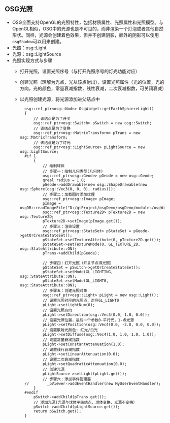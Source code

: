 ## OSG光照
- OSG全面支持OpenGL的光照特性，包括材质属性、光照属性和光照模型。与OpenGL相似，OSG中的光源也是不可见的，而非渲染一个灯泡或者其他自然形状。同样，光源会创建着色效果，但并不创建阴影，额外的阴影可以使用`osgShadow`可以用来创建。
- 光照：osg::Light
- 光源：osg::LightSource
- 光照实现方式与步骤
	- 打开光照，设置光照序号（与打开光照序号的灯光功能对应）
	- 创建光照（理解为光点，光从该点射出），设置光照属性（光的位置，光的方向，光的颜色，常量衰减指数，线性衰减，二次衰减指数，可关闭衰减）
	- 以光照创建光源，将光源添加进父结点中

			osg::ref_ptr<osg::Node> OsgWidget::getEarthSphiereLight()
			{
			    // 该结点是为了开关
			    osg::ref_ptr<osg::Switch> pSwitch = new osg::Switch;
			    // 该结点是为了变换
			    osg::ref_ptr<osg::MatrixTransform> pTrans = new osg::MatrixTransform;
			    // 该结点是为了灯光
			    osg::ref_ptr<osg::LightSource> pLightSource = new osg::LightSource;
			#if 1
			    {
			        // 绘制球体
			        // 步骤一：绘制几何类型(几何体)
			        osg::ref_ptr<osg::Geode> pGeode = new osg::Geode;
			        qreal radius = 1.0;
			        pGeode->addDrawable(new osg::ShapeDrawable(new osg::Sphere(osg::Vec3(0, 0, 0), radius)));
			        // 步骤二：加载图片添加纹理
			        osg::ref_ptr<osg::Image> pImage;
			        pImage = osgDB::readImageFile("D:/qtProject/osgDemo/osgDemo/modules/osgWidget/image/earth.bmp");
			        osg::ref_ptr<osg::Texture2D> pTexture2D = new osg::Texture2D;
			        pTexture2D->setImage(pImage.get());
			        // 步骤三：渲染设置
			        osg::ref_ptr<osg::StateSet> pStateSet = pGeode->getOrCreateStateSet();
			        pStateSet->setTextureAttribute(0, pTexture2D.get());
			        pStateSet->setTextureMode(0, GL_TEXTURE_2D, osg::StateAttribute::ON);
			        pTrans->addChild(pGeode);
			 
			        // 步骤四：打开光照（开关节点得光照）
			        pStateSet = pSwitch->getOrCreateStateSet();
			        pStateSet->setMode(GL_LIGHTING, osg::StateAttribute::ON);
			        pStateSet->setMode(GL_LIGHT0, osg::StateAttribute::ON);
			        // 步骤五：创建光照对象
			        osg::ref_ptr<osg::Light> pLight = new osg::Light();
			        // 设置光照对应的光照点，对应GL_LIGHT0
			        pLight->setLightNum(0);
			        // 设置光照方向
			        pLight->setDirection(osg::Vec3(0.0, 1.0, 0.0));
			        // 设置光照位置，最后一个参数0-平行光，1-点光源
			        pLight->setPosition(osg::Vec4(0.0, -2.0, 0.0, 0.0));
			        // 设置散射光颜色: 红光/白光
			        pLight->setDiffuse(osg::Vec4(1.0, 1.0, 1.0, 1.0));
			        // 设置常量衰减指数
			        pLight->setConstantAttenuation(1.0);
			        // 设置线行衰减指数
			        pLight->setLinearAttenuation(0.0);
			        // 设置二次衰减指数
			        pLight->setQuadraticAttenuation(0.0);
			        // 创建光源
			        pLightSource->setLight(pLight.get());
			        // 步骤六：添加事件管理器
			//        _pViewer->addEventHandler(new MyUserEventHandler);
			    }
			#endif
			    pSwitch->addChild(pTrans.get());
			    // 添加光源(光源与球体平级结点，球体变换，光源不变换）
			    pSwitch->addChild(pLightSource.get());
			    return pSwitch.get();
			} 